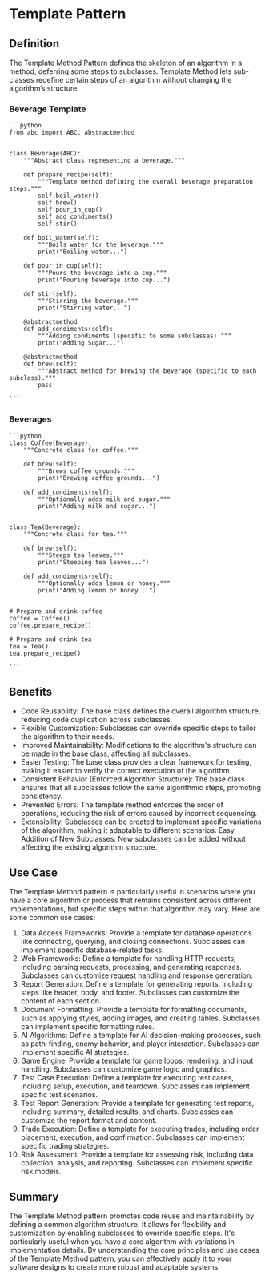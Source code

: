 # Template Pattern

## Definition

The Template Method Pattern defines the skeleton of an algorithm in a method, deferring some steps to subclasses. Template Method lets sub-classes redefine certain steps of an algorithm without changing the algorithm’s structure.

### Beverage Template

    ```python
    from abc import ABC, abstractmethod


    class Beverage(ABC):
        """Abstract class representing a beverage."""

        def prepare_recipe(self):
            """Template method defining the overall beverage preparation steps."""
            self.boil_water()
            self.brew()
            self.pour_in_cup()
            self.add_condiments()
            self.stir()

        def boil_water(self):
            """Boils water for the beverage."""
            print("Boiling water...")

        def pour_in_cup(self):
            """Pours the beverage into a cup."""
            print("Pouring beverage into cup...")

        def stir(self):
            """Stirring the beverage."""
            print("Stirring water...")

        @abstractmethod
        def add_condiments(self):
            """Adding condiments (specific to some subclasses)."""
            print("Adding Sugar...")

        @abstractmethod
        def brew(self):
            """Abstract method for brewing the beverage (specific to each subclass)."""
            pass

    ```

### Beverages

    ```python
    class Coffee(Beverage):
        """Concrete class for coffee."""

        def brew(self):
            """Brews coffee grounds."""
            print("Brewing coffee grounds...")

        def add_condiments(self):
            """Optionally adds milk and sugar."""
            print("Adding milk and sugar...")


    class Tea(Beverage):
        """Concrete class for tea."""

        def brew(self):
            """Steeps tea leaves."""
            print("Steeping tea leaves...")

        def add_condiments(self):
            """Optionally adds lemon or honey."""
            print("Adding lemon or honey...")


    # Prepare and drink coffee
    coffee = Coffee()
    coffee.prepare_recipe()

    # Prepare and drink tea
    tea = Tea()
    tea.prepare_recipe()

    ```

## Benefits

- Code Reusability: The base class defines the overall algorithm structure, reducing code duplication across subclasses.
- Flexible Customization: Subclasses can override specific steps to tailor the algorithm to their needs.
- Improved Maintainability: Modifications to the algorithm's structure can be made in the base class, affecting all subclasses.
- Easier Testing: The base class provides a clear framework for testing, making it easier to verify the correct execution of the algorithm.
- Consistent Behavior (Enforced Algorithm Structure): The base class ensures that all subclasses follow the same algorithmic steps, promoting consistency.
- Prevented Errors: The template method enforces the order of operations, reducing the risk of errors caused by incorrect sequencing.
- Extensibility: Subclasses can be created to implement specific variations of the algorithm, making it adaptable to different scenarios. Easy Addition of New Subclasses: New subclasses can be added without affecting the existing algorithm structure.

## Use Case

The Template Method pattern is particularly useful in scenarios where you have a core algorithm or process that remains consistent across different implementations, but specific steps within that algorithm may vary. Here are some common use cases:

1. Data Access Frameworks: Provide a template for database operations like connecting, querying, and closing connections. Subclasses can implement specific database-related tasks.
2. Web Frameworks: Define a template for handling HTTP requests, including parsing requests, processing, and generating responses. Subclasses can customize request handling and response generation.
3. Report Generation: Define a template for generating reports, including steps like header, body, and footer. Subclasses can customize the content of each section.
4. Document Formatting: Provide a template for formatting documents, such as applying styles, adding images, and creating tables. Subclasses can implement specific formatting rules.
5. AI Algorithms: Define a template for AI decision-making processes, such as path-finding, enemy behavior, and player interaction. Subclasses can implement specific AI strategies.
6. Game Engine: Provide a template for game loops, rendering, and input handling. Subclasses can customize game logic and graphics.
7. Test Case Execution: Define a template for executing test cases, including setup, execution, and teardown. Subclasses can implement specific test scenarios.
8. Test Report Generation: Provide a template for generating test reports, including summary, detailed results, and charts. Subclasses can customize the report format and content.
9. Trade Execution: Define a template for executing trades, including order placement, execution, and confirmation. Subclasses can implement specific trading strategies.
10. Risk Assessment: Provide a template for assessing risk, including data collection, analysis, and reporting. Subclasses can implement specific risk models.

## Summary

The Template Method pattern promotes code reuse and maintainability by defining a common algorithm structure.
It allows for flexibility and customization by enabling subclasses to override specific steps. It's particularly useful when you have a core algorithm with variations in implementation details. By understanding the core principles and use cases of the Template Method pattern, you can effectively apply it to your software designs to create more robust and adaptable systems.
